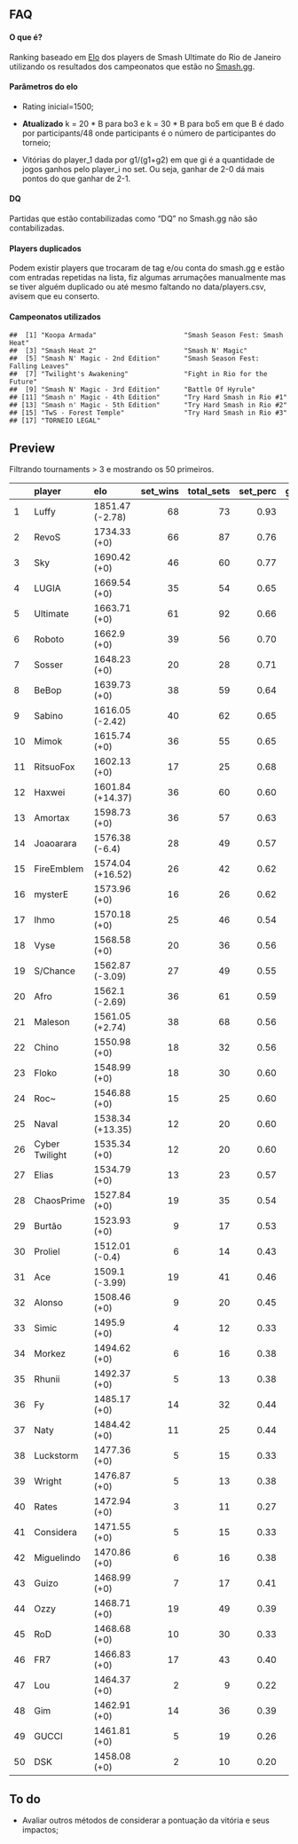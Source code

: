 FAQ
---

#### O que é?

Ranking baseado em
[Elo](https://en.wikipedia.org/wiki/Elo_rating_system) dos players de
Smash Ultimate do Rio de Janeiro utilizando os resultados dos
campeonatos que estão no [Smash.gg](https://smash.gg/).

#### Parâmetros do elo

-   Rating inicial=1500;

-   **Atualizado** k = 20 \* B para bo3 e k = 30 \* B para bo5 em que B
    é dado por participants/48 onde participants é o número de
    participantes do torneio;

-   Vitórias do player\_1 dada por g1/(g1+g2) em que gi é a quantidade
    de jogos ganhos pelo player\_i no set. Ou seja, ganhar de 2-0 dá
    mais pontos do que ganhar de 2-1.

#### DQ

Partidas que estão contabilizadas como “DQ” no Smash.gg não são
contabilizadas.

#### Players duplicados

Podem existir players que trocaram de tag e/ou conta do smash.gg e estão
com entradas repetidas na lista, fiz algumas arrumações manualmente mas
se tiver alguém duplicado ou até mesmo faltando no data/players.csv,
avisem que eu conserto.

#### Campeonatos utilizados

    ##  [1] "Koopa Armada"                      "Smash Season Fest: Smash Heat"    
    ##  [3] "Smash Heat 2"                      "Smash N' Magic"                   
    ##  [5] "Smash N' Magic - 2nd Edition"      "Smash Season Fest: Falling Leaves"
    ##  [7] "Twilight's Awakening"              "Fight in Rio for the Future"      
    ##  [9] "Smash N' Magic - 3rd Edition"      "Battle Of Hyrule"                 
    ## [11] "Smash n' Magic - 4th Edition"      "Try Hard Smash in Rio #1"         
    ## [13] "Smash n' Magic - 5th Edition"      "Try Hard Smash in Rio #2"         
    ## [15] "TwS - Forest Temple"               "Try Hard Smash in Rio #3"         
    ## [17] "TORNEIO LEGAL"

Preview
-------

Filtrando tournaments &gt; 3 e mostrando os 50 primeiros.

<table>
<colgroup>
<col style="width: 2%" />
<col style="width: 13%" />
<col style="width: 15%" />
<col style="width: 8%" />
<col style="width: 10%" />
<col style="width: 8%" />
<col style="width: 9%" />
<col style="width: 11%" />
<col style="width: 9%" />
<col style="width: 11%" />
</colgroup>
<thead>
<tr class="header">
<th style="text-align: left;"></th>
<th style="text-align: left;">player</th>
<th style="text-align: left;">elo</th>
<th style="text-align: right;">set_wins</th>
<th style="text-align: right;">total_sets</th>
<th style="text-align: right;">set_perc</th>
<th style="text-align: right;">game_wins</th>
<th style="text-align: right;">total_games</th>
<th style="text-align: right;">game_perc</th>
<th style="text-align: right;">tournaments</th>
</tr>
</thead>
<tbody>
<tr class="odd">
<td style="text-align: left;">1</td>
<td style="text-align: left;">Luffy</td>
<td style="text-align: left;">1851.47 (-2.78)</td>
<td style="text-align: right;">68</td>
<td style="text-align: right;">73</td>
<td style="text-align: right;">0.93</td>
<td style="text-align: right;">178</td>
<td style="text-align: right;">217</td>
<td style="text-align: right;">0.82</td>
<td style="text-align: right;">12</td>
</tr>
<tr class="even">
<td style="text-align: left;">2</td>
<td style="text-align: left;">RevoS</td>
<td style="text-align: left;">1734.33 (+0)</td>
<td style="text-align: right;">66</td>
<td style="text-align: right;">87</td>
<td style="text-align: right;">0.76</td>
<td style="text-align: right;">177</td>
<td style="text-align: right;">262</td>
<td style="text-align: right;">0.68</td>
<td style="text-align: right;">13</td>
</tr>
<tr class="odd">
<td style="text-align: left;">3</td>
<td style="text-align: left;">Sky</td>
<td style="text-align: left;">1690.42 (+0)</td>
<td style="text-align: right;">46</td>
<td style="text-align: right;">60</td>
<td style="text-align: right;">0.77</td>
<td style="text-align: right;">116</td>
<td style="text-align: right;">172</td>
<td style="text-align: right;">0.67</td>
<td style="text-align: right;">10</td>
</tr>
<tr class="even">
<td style="text-align: left;">4</td>
<td style="text-align: left;">LUGIA</td>
<td style="text-align: left;">1669.54 (+0)</td>
<td style="text-align: right;">35</td>
<td style="text-align: right;">54</td>
<td style="text-align: right;">0.65</td>
<td style="text-align: right;">93</td>
<td style="text-align: right;">152</td>
<td style="text-align: right;">0.61</td>
<td style="text-align: right;">10</td>
</tr>
<tr class="odd">
<td style="text-align: left;">5</td>
<td style="text-align: left;">Ultimate</td>
<td style="text-align: left;">1663.71 (+0)</td>
<td style="text-align: right;">61</td>
<td style="text-align: right;">92</td>
<td style="text-align: right;">0.66</td>
<td style="text-align: right;">160</td>
<td style="text-align: right;">269</td>
<td style="text-align: right;">0.59</td>
<td style="text-align: right;">16</td>
</tr>
<tr class="even">
<td style="text-align: left;">6</td>
<td style="text-align: left;">Roboto</td>
<td style="text-align: left;">1662.9 (+0)</td>
<td style="text-align: right;">39</td>
<td style="text-align: right;">56</td>
<td style="text-align: right;">0.70</td>
<td style="text-align: right;">102</td>
<td style="text-align: right;">155</td>
<td style="text-align: right;">0.66</td>
<td style="text-align: right;">9</td>
</tr>
<tr class="odd">
<td style="text-align: left;">7</td>
<td style="text-align: left;">Sosser</td>
<td style="text-align: left;">1648.23 (+0)</td>
<td style="text-align: right;">20</td>
<td style="text-align: right;">28</td>
<td style="text-align: right;">0.71</td>
<td style="text-align: right;">52</td>
<td style="text-align: right;">79</td>
<td style="text-align: right;">0.66</td>
<td style="text-align: right;">4</td>
</tr>
<tr class="even">
<td style="text-align: left;">8</td>
<td style="text-align: left;">BeBop</td>
<td style="text-align: left;">1639.73 (+0)</td>
<td style="text-align: right;">38</td>
<td style="text-align: right;">59</td>
<td style="text-align: right;">0.64</td>
<td style="text-align: right;">93</td>
<td style="text-align: right;">154</td>
<td style="text-align: right;">0.60</td>
<td style="text-align: right;">11</td>
</tr>
<tr class="odd">
<td style="text-align: left;">9</td>
<td style="text-align: left;">Sabino</td>
<td style="text-align: left;">1616.05 (-2.42)</td>
<td style="text-align: right;">40</td>
<td style="text-align: right;">62</td>
<td style="text-align: right;">0.65</td>
<td style="text-align: right;">95</td>
<td style="text-align: right;">166</td>
<td style="text-align: right;">0.57</td>
<td style="text-align: right;">11</td>
</tr>
<tr class="even">
<td style="text-align: left;">10</td>
<td style="text-align: left;">Mimok</td>
<td style="text-align: left;">1615.74 (+0)</td>
<td style="text-align: right;">36</td>
<td style="text-align: right;">55</td>
<td style="text-align: right;">0.65</td>
<td style="text-align: right;">87</td>
<td style="text-align: right;">151</td>
<td style="text-align: right;">0.58</td>
<td style="text-align: right;">10</td>
</tr>
<tr class="odd">
<td style="text-align: left;">11</td>
<td style="text-align: left;">RitsuoFox</td>
<td style="text-align: left;">1602.13 (+0)</td>
<td style="text-align: right;">17</td>
<td style="text-align: right;">25</td>
<td style="text-align: right;">0.68</td>
<td style="text-align: right;">40</td>
<td style="text-align: right;">64</td>
<td style="text-align: right;">0.62</td>
<td style="text-align: right;">4</td>
</tr>
<tr class="even">
<td style="text-align: left;">12</td>
<td style="text-align: left;">Haxwei</td>
<td style="text-align: left;">1601.84 (+14.37)</td>
<td style="text-align: right;">36</td>
<td style="text-align: right;">60</td>
<td style="text-align: right;">0.60</td>
<td style="text-align: right;">90</td>
<td style="text-align: right;">151</td>
<td style="text-align: right;">0.60</td>
<td style="text-align: right;">12</td>
</tr>
<tr class="odd">
<td style="text-align: left;">13</td>
<td style="text-align: left;">Amortax</td>
<td style="text-align: left;">1598.73 (+0)</td>
<td style="text-align: right;">36</td>
<td style="text-align: right;">57</td>
<td style="text-align: right;">0.63</td>
<td style="text-align: right;">85</td>
<td style="text-align: right;">147</td>
<td style="text-align: right;">0.58</td>
<td style="text-align: right;">11</td>
</tr>
<tr class="even">
<td style="text-align: left;">14</td>
<td style="text-align: left;">Joaoarara</td>
<td style="text-align: left;">1576.38 (-6.4)</td>
<td style="text-align: right;">28</td>
<td style="text-align: right;">49</td>
<td style="text-align: right;">0.57</td>
<td style="text-align: right;">63</td>
<td style="text-align: right;">116</td>
<td style="text-align: right;">0.54</td>
<td style="text-align: right;">11</td>
</tr>
<tr class="odd">
<td style="text-align: left;">15</td>
<td style="text-align: left;">FireEmblem</td>
<td style="text-align: left;">1574.04 (+16.52)</td>
<td style="text-align: right;">26</td>
<td style="text-align: right;">42</td>
<td style="text-align: right;">0.62</td>
<td style="text-align: right;">65</td>
<td style="text-align: right;">112</td>
<td style="text-align: right;">0.58</td>
<td style="text-align: right;">8</td>
</tr>
<tr class="even">
<td style="text-align: left;">16</td>
<td style="text-align: left;">mysterE</td>
<td style="text-align: left;">1573.96 (+0)</td>
<td style="text-align: right;">16</td>
<td style="text-align: right;">26</td>
<td style="text-align: right;">0.62</td>
<td style="text-align: right;">41</td>
<td style="text-align: right;">72</td>
<td style="text-align: right;">0.57</td>
<td style="text-align: right;">5</td>
</tr>
<tr class="odd">
<td style="text-align: left;">17</td>
<td style="text-align: left;">Ihmo</td>
<td style="text-align: left;">1570.18 (+0)</td>
<td style="text-align: right;">25</td>
<td style="text-align: right;">46</td>
<td style="text-align: right;">0.54</td>
<td style="text-align: right;">62</td>
<td style="text-align: right;">116</td>
<td style="text-align: right;">0.53</td>
<td style="text-align: right;">11</td>
</tr>
<tr class="even">
<td style="text-align: left;">18</td>
<td style="text-align: left;">Vyse</td>
<td style="text-align: left;">1568.58 (+0)</td>
<td style="text-align: right;">20</td>
<td style="text-align: right;">36</td>
<td style="text-align: right;">0.56</td>
<td style="text-align: right;">48</td>
<td style="text-align: right;">85</td>
<td style="text-align: right;">0.56</td>
<td style="text-align: right;">8</td>
</tr>
<tr class="odd">
<td style="text-align: left;">19</td>
<td style="text-align: left;">S/Chance</td>
<td style="text-align: left;">1562.87 (-3.09)</td>
<td style="text-align: right;">27</td>
<td style="text-align: right;">49</td>
<td style="text-align: right;">0.55</td>
<td style="text-align: right;">68</td>
<td style="text-align: right;">119</td>
<td style="text-align: right;">0.57</td>
<td style="text-align: right;">11</td>
</tr>
<tr class="even">
<td style="text-align: left;">20</td>
<td style="text-align: left;">Afro</td>
<td style="text-align: left;">1562.1 (-2.69)</td>
<td style="text-align: right;">36</td>
<td style="text-align: right;">61</td>
<td style="text-align: right;">0.59</td>
<td style="text-align: right;">86</td>
<td style="text-align: right;">155</td>
<td style="text-align: right;">0.55</td>
<td style="text-align: right;">13</td>
</tr>
<tr class="odd">
<td style="text-align: left;">21</td>
<td style="text-align: left;">Maleson</td>
<td style="text-align: left;">1561.05 (+2.74)</td>
<td style="text-align: right;">38</td>
<td style="text-align: right;">68</td>
<td style="text-align: right;">0.56</td>
<td style="text-align: right;">90</td>
<td style="text-align: right;">164</td>
<td style="text-align: right;">0.55</td>
<td style="text-align: right;">15</td>
</tr>
<tr class="even">
<td style="text-align: left;">22</td>
<td style="text-align: left;">Chino</td>
<td style="text-align: left;">1550.98 (+0)</td>
<td style="text-align: right;">18</td>
<td style="text-align: right;">32</td>
<td style="text-align: right;">0.56</td>
<td style="text-align: right;">42</td>
<td style="text-align: right;">78</td>
<td style="text-align: right;">0.54</td>
<td style="text-align: right;">7</td>
</tr>
<tr class="odd">
<td style="text-align: left;">23</td>
<td style="text-align: left;">Floko</td>
<td style="text-align: left;">1548.99 (+0)</td>
<td style="text-align: right;">18</td>
<td style="text-align: right;">30</td>
<td style="text-align: right;">0.60</td>
<td style="text-align: right;">39</td>
<td style="text-align: right;">72</td>
<td style="text-align: right;">0.54</td>
<td style="text-align: right;">7</td>
</tr>
<tr class="even">
<td style="text-align: left;">24</td>
<td style="text-align: left;">Roc~</td>
<td style="text-align: left;">1546.88 (+0)</td>
<td style="text-align: right;">15</td>
<td style="text-align: right;">25</td>
<td style="text-align: right;">0.60</td>
<td style="text-align: right;">36</td>
<td style="text-align: right;">65</td>
<td style="text-align: right;">0.55</td>
<td style="text-align: right;">5</td>
</tr>
<tr class="odd">
<td style="text-align: left;">25</td>
<td style="text-align: left;">Naval</td>
<td style="text-align: left;">1538.34 (+13.35)</td>
<td style="text-align: right;">12</td>
<td style="text-align: right;">20</td>
<td style="text-align: right;">0.60</td>
<td style="text-align: right;">31</td>
<td style="text-align: right;">53</td>
<td style="text-align: right;">0.58</td>
<td style="text-align: right;">4</td>
</tr>
<tr class="even">
<td style="text-align: left;">26</td>
<td style="text-align: left;">Cyber Twilight</td>
<td style="text-align: left;">1535.34 (+0)</td>
<td style="text-align: right;">12</td>
<td style="text-align: right;">20</td>
<td style="text-align: right;">0.60</td>
<td style="text-align: right;">27</td>
<td style="text-align: right;">50</td>
<td style="text-align: right;">0.54</td>
<td style="text-align: right;">4</td>
</tr>
<tr class="odd">
<td style="text-align: left;">27</td>
<td style="text-align: left;">Elias</td>
<td style="text-align: left;">1534.79 (+0)</td>
<td style="text-align: right;">13</td>
<td style="text-align: right;">23</td>
<td style="text-align: right;">0.57</td>
<td style="text-align: right;">28</td>
<td style="text-align: right;">54</td>
<td style="text-align: right;">0.52</td>
<td style="text-align: right;">5</td>
</tr>
<tr class="even">
<td style="text-align: left;">28</td>
<td style="text-align: left;">ChaosPrime</td>
<td style="text-align: left;">1527.84 (+0)</td>
<td style="text-align: right;">19</td>
<td style="text-align: right;">35</td>
<td style="text-align: right;">0.54</td>
<td style="text-align: right;">42</td>
<td style="text-align: right;">80</td>
<td style="text-align: right;">0.52</td>
<td style="text-align: right;">8</td>
</tr>
<tr class="odd">
<td style="text-align: left;">29</td>
<td style="text-align: left;">Burtão</td>
<td style="text-align: left;">1523.93 (+0)</td>
<td style="text-align: right;">9</td>
<td style="text-align: right;">17</td>
<td style="text-align: right;">0.53</td>
<td style="text-align: right;">20</td>
<td style="text-align: right;">38</td>
<td style="text-align: right;">0.53</td>
<td style="text-align: right;">4</td>
</tr>
<tr class="even">
<td style="text-align: left;">30</td>
<td style="text-align: left;">Proliel</td>
<td style="text-align: left;">1512.01 (-0.4)</td>
<td style="text-align: right;">6</td>
<td style="text-align: right;">14</td>
<td style="text-align: right;">0.43</td>
<td style="text-align: right;">17</td>
<td style="text-align: right;">37</td>
<td style="text-align: right;">0.46</td>
<td style="text-align: right;">4</td>
</tr>
<tr class="odd">
<td style="text-align: left;">31</td>
<td style="text-align: left;">Ace</td>
<td style="text-align: left;">1509.1 (-3.99)</td>
<td style="text-align: right;">19</td>
<td style="text-align: right;">41</td>
<td style="text-align: right;">0.46</td>
<td style="text-align: right;">45</td>
<td style="text-align: right;">93</td>
<td style="text-align: right;">0.48</td>
<td style="text-align: right;">11</td>
</tr>
<tr class="even">
<td style="text-align: left;">32</td>
<td style="text-align: left;">Alonso</td>
<td style="text-align: left;">1508.46 (+0)</td>
<td style="text-align: right;">9</td>
<td style="text-align: right;">20</td>
<td style="text-align: right;">0.45</td>
<td style="text-align: right;">21</td>
<td style="text-align: right;">43</td>
<td style="text-align: right;">0.49</td>
<td style="text-align: right;">6</td>
</tr>
<tr class="odd">
<td style="text-align: left;">33</td>
<td style="text-align: left;">Simic</td>
<td style="text-align: left;">1495.9 (+0)</td>
<td style="text-align: right;">4</td>
<td style="text-align: right;">12</td>
<td style="text-align: right;">0.33</td>
<td style="text-align: right;">10</td>
<td style="text-align: right;">26</td>
<td style="text-align: right;">0.38</td>
<td style="text-align: right;">4</td>
</tr>
<tr class="even">
<td style="text-align: left;">34</td>
<td style="text-align: left;">Morkez</td>
<td style="text-align: left;">1494.62 (+0)</td>
<td style="text-align: right;">6</td>
<td style="text-align: right;">16</td>
<td style="text-align: right;">0.38</td>
<td style="text-align: right;">16</td>
<td style="text-align: right;">37</td>
<td style="text-align: right;">0.43</td>
<td style="text-align: right;">5</td>
</tr>
<tr class="odd">
<td style="text-align: left;">35</td>
<td style="text-align: left;">Rhunii</td>
<td style="text-align: left;">1492.37 (+0)</td>
<td style="text-align: right;">5</td>
<td style="text-align: right;">13</td>
<td style="text-align: right;">0.38</td>
<td style="text-align: right;">13</td>
<td style="text-align: right;">29</td>
<td style="text-align: right;">0.45</td>
<td style="text-align: right;">4</td>
</tr>
<tr class="even">
<td style="text-align: left;">36</td>
<td style="text-align: left;">Fy</td>
<td style="text-align: left;">1485.17 (+0)</td>
<td style="text-align: right;">14</td>
<td style="text-align: right;">32</td>
<td style="text-align: right;">0.44</td>
<td style="text-align: right;">32</td>
<td style="text-align: right;">72</td>
<td style="text-align: right;">0.44</td>
<td style="text-align: right;">9</td>
</tr>
<tr class="odd">
<td style="text-align: left;">37</td>
<td style="text-align: left;">Naty</td>
<td style="text-align: left;">1484.42 (+0)</td>
<td style="text-align: right;">11</td>
<td style="text-align: right;">25</td>
<td style="text-align: right;">0.44</td>
<td style="text-align: right;">24</td>
<td style="text-align: right;">54</td>
<td style="text-align: right;">0.44</td>
<td style="text-align: right;">7</td>
</tr>
<tr class="even">
<td style="text-align: left;">38</td>
<td style="text-align: left;">Luckstorm</td>
<td style="text-align: left;">1477.36 (+0)</td>
<td style="text-align: right;">5</td>
<td style="text-align: right;">15</td>
<td style="text-align: right;">0.33</td>
<td style="text-align: right;">11</td>
<td style="text-align: right;">31</td>
<td style="text-align: right;">0.35</td>
<td style="text-align: right;">5</td>
</tr>
<tr class="odd">
<td style="text-align: left;">39</td>
<td style="text-align: left;">Wright</td>
<td style="text-align: left;">1476.87 (+0)</td>
<td style="text-align: right;">5</td>
<td style="text-align: right;">13</td>
<td style="text-align: right;">0.38</td>
<td style="text-align: right;">11</td>
<td style="text-align: right;">28</td>
<td style="text-align: right;">0.39</td>
<td style="text-align: right;">4</td>
</tr>
<tr class="even">
<td style="text-align: left;">40</td>
<td style="text-align: left;">Rates</td>
<td style="text-align: left;">1472.94 (+0)</td>
<td style="text-align: right;">3</td>
<td style="text-align: right;">11</td>
<td style="text-align: right;">0.27</td>
<td style="text-align: right;">8</td>
<td style="text-align: right;">25</td>
<td style="text-align: right;">0.32</td>
<td style="text-align: right;">4</td>
</tr>
<tr class="odd">
<td style="text-align: left;">41</td>
<td style="text-align: left;">Considera</td>
<td style="text-align: left;">1471.55 (+0)</td>
<td style="text-align: right;">5</td>
<td style="text-align: right;">15</td>
<td style="text-align: right;">0.33</td>
<td style="text-align: right;">13</td>
<td style="text-align: right;">33</td>
<td style="text-align: right;">0.39</td>
<td style="text-align: right;">5</td>
</tr>
<tr class="even">
<td style="text-align: left;">42</td>
<td style="text-align: left;">Miguelindo</td>
<td style="text-align: left;">1470.86 (+0)</td>
<td style="text-align: right;">6</td>
<td style="text-align: right;">16</td>
<td style="text-align: right;">0.38</td>
<td style="text-align: right;">13</td>
<td style="text-align: right;">33</td>
<td style="text-align: right;">0.39</td>
<td style="text-align: right;">5</td>
</tr>
<tr class="odd">
<td style="text-align: left;">43</td>
<td style="text-align: left;">Guizo</td>
<td style="text-align: left;">1468.99 (+0)</td>
<td style="text-align: right;">7</td>
<td style="text-align: right;">17</td>
<td style="text-align: right;">0.41</td>
<td style="text-align: right;">15</td>
<td style="text-align: right;">37</td>
<td style="text-align: right;">0.41</td>
<td style="text-align: right;">5</td>
</tr>
<tr class="even">
<td style="text-align: left;">44</td>
<td style="text-align: left;">Ozzy</td>
<td style="text-align: left;">1468.71 (+0)</td>
<td style="text-align: right;">19</td>
<td style="text-align: right;">49</td>
<td style="text-align: right;">0.39</td>
<td style="text-align: right;">46</td>
<td style="text-align: right;">111</td>
<td style="text-align: right;">0.41</td>
<td style="text-align: right;">15</td>
</tr>
<tr class="odd">
<td style="text-align: left;">45</td>
<td style="text-align: left;">RoD</td>
<td style="text-align: left;">1468.68 (+0)</td>
<td style="text-align: right;">10</td>
<td style="text-align: right;">30</td>
<td style="text-align: right;">0.33</td>
<td style="text-align: right;">26</td>
<td style="text-align: right;">66</td>
<td style="text-align: right;">0.39</td>
<td style="text-align: right;">10</td>
</tr>
<tr class="even">
<td style="text-align: left;">46</td>
<td style="text-align: left;">FR7</td>
<td style="text-align: left;">1466.83 (+0)</td>
<td style="text-align: right;">17</td>
<td style="text-align: right;">43</td>
<td style="text-align: right;">0.40</td>
<td style="text-align: right;">39</td>
<td style="text-align: right;">96</td>
<td style="text-align: right;">0.41</td>
<td style="text-align: right;">13</td>
</tr>
<tr class="odd">
<td style="text-align: left;">47</td>
<td style="text-align: left;">Lou</td>
<td style="text-align: left;">1464.37 (+0)</td>
<td style="text-align: right;">2</td>
<td style="text-align: right;">9</td>
<td style="text-align: right;">0.22</td>
<td style="text-align: right;">5</td>
<td style="text-align: right;">20</td>
<td style="text-align: right;">0.25</td>
<td style="text-align: right;">4</td>
</tr>
<tr class="even">
<td style="text-align: left;">48</td>
<td style="text-align: left;">Gim</td>
<td style="text-align: left;">1462.91 (+0)</td>
<td style="text-align: right;">14</td>
<td style="text-align: right;">36</td>
<td style="text-align: right;">0.39</td>
<td style="text-align: right;">34</td>
<td style="text-align: right;">82</td>
<td style="text-align: right;">0.41</td>
<td style="text-align: right;">11</td>
</tr>
<tr class="odd">
<td style="text-align: left;">49</td>
<td style="text-align: left;">GUCCI</td>
<td style="text-align: left;">1461.81 (+0)</td>
<td style="text-align: right;">5</td>
<td style="text-align: right;">19</td>
<td style="text-align: right;">0.26</td>
<td style="text-align: right;">15</td>
<td style="text-align: right;">44</td>
<td style="text-align: right;">0.34</td>
<td style="text-align: right;">7</td>
</tr>
<tr class="even">
<td style="text-align: left;">50</td>
<td style="text-align: left;">DSK</td>
<td style="text-align: left;">1458.08 (+0)</td>
<td style="text-align: right;">2</td>
<td style="text-align: right;">10</td>
<td style="text-align: right;">0.20</td>
<td style="text-align: right;">6</td>
<td style="text-align: right;">23</td>
<td style="text-align: right;">0.26</td>
<td style="text-align: right;">4</td>
</tr>
</tbody>
</table>

To do
-----

-   Avaliar outros métodos de considerar a pontuação da vitória e seus
    impactos;
